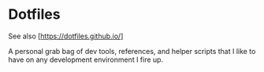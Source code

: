 # Dotfiles

See also [https://dotfiles.github.io/]

A personal grab bag of dev tools, references, and helper scripts that I like to have on any development environment I fire up.
